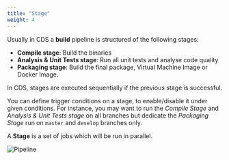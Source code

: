 ```yaml
---
title: "Stage"
weight: 4
---
```



Usually in CDS a **build** pipeline is structured of the following stages:

- **Compile stage**: Build the binaries
- **Analysis & Unit Tests stage**: Run all unit tests and analyse code quality
- **Packaging stage**: Build the final package, Virtual Machine Image or Docker Image.

In CDS, stages are executed sequentially if the previous stage is successful.

You can define trigger conditions on a stage, to enable/disable it under given conditions. For instance, you may want to run the *Compile Stage* and *Analysis & Unit Tests stage* on all branches but dedicate the *Packaging Stage* run on `master` and `develop` branches only.

A **Stage** is a set of jobs which will be run in parallel.

![Pipeline](/images/concepts_pipeline.png)
